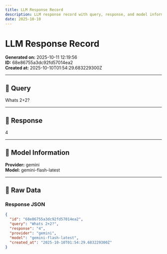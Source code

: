 ```yaml
---
title: LLM Response Record
description: LLM response record with query, response, and model information
date: 2025-10-10
---
```


# LLM Response Record

**Generated on:** 2025-10-11 12:19:56  
**ID:** 68e86755a3dc92fd57014ea2  
**Created at:** 2025-10-10T01:54:29.683229300Z

---

## 🤖 Query

Whats 2+2?

---

## 💬 Response

4

---

## 🔧 Model Information

**Provider:** gemini  
**Model:** gemini-flash-latest

---

## 📄 Raw Data

### Response JSON
```json
{
  "id": "68e86755a3dc92fd57014ea2",
  "query": "Whats 2+2?",
  "response": "4",
  "provider": "gemini",
  "model": "gemini-flash-latest",
  "created_at": "2025-10-10T01:54:29.683229300Z"
}
```